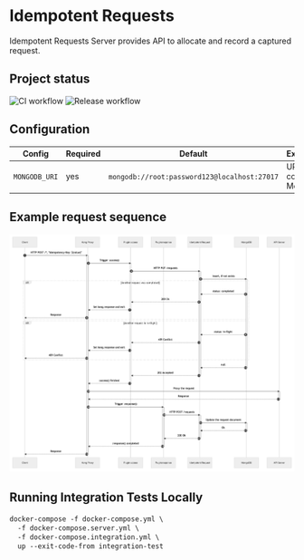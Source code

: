 # Idempotent Requests
Idempotent Requests Server provides API to allocate and record a captured request.

## Project status

 ![CI workflow](https://github.com/checkr/idempotent-requests/actions/workflows/ci.yml/badge.svg)
 ![Release workflow](https://github.com/checkr/idempotent-requests/actions/workflows/release.yml/badge.svg)

## Configuration

| Config | Required | Default | Explanation |
| --- | --- | --- | --- |
| `MONGODB_URI` | yes | `mongodb://root:password123@localhost:27017` | URI to connect to MongoDB |


## Example request sequence

![sequence](./docs/sequence.png)

## Running Integration Tests Locally

```shell
docker-compose -f docker-compose.yml \
  -f docker-compose.server.yml \
  -f docker-compose.integration.yml \
  up --exit-code-from integration-test
```